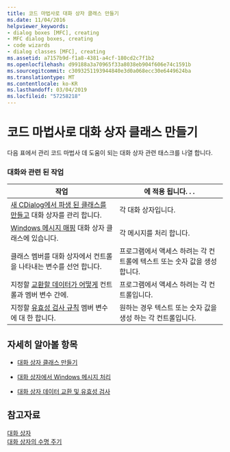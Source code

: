 ```yaml
---
title: 코드 마법사로 대화 상자 클래스 만들기
ms.date: 11/04/2016
helpviewer_keywords:
- dialog boxes [MFC], creating
- MFC dialog boxes, creating
- code wizards
- dialog classes [MFC], creating
ms.assetid: a7157b9d-f1a8-4381-a4cf-180cd2c7f1b2
ms.openlocfilehash: d99188a3a70965f33a8038eb904f606e74c1591b
ms.sourcegitcommit: c3093251193944840e3d0a068ecc30e6449624ba
ms.translationtype: MT
ms.contentlocale: ko-KR
ms.lasthandoff: 03/04/2019
ms.locfileid: "57258218"
---
```

# <a name="creating-a-dialog-class-with-code-wizards"></a>코드 마법사로 대화 상자 클래스 만들기

다음 표에서 관리 코드 마법사 데 도움이 되는 대화 상자 관련 태스크를 나열 합니다.

### <a name="dialog-related-tasks"></a>대화와 관련 된 작업

|작업|에 적용 됩니다. . .|
|----------|--------------------|
|[새 CDialog에서 파생 된 클래스를 만들고](../mfc/creating-your-dialog-class.md) 대화 상자를 관리 합니다.|각 대화 상자입니다.|
|[Windows 메시지 매핑](../mfc/handling-windows-messages-in-your-dialog-box.md) 대화 상자 클래스에 있습니다.|각 메시지를 처리 합니다.|
|클래스 멤버를 대화 상자에서 컨트롤을 나타내는 변수를 선언 합니다.|프로그램에서 액세스 하려는 각 컨트롤에 텍스트 또는 숫자 값을 생성 합니다.|
|지정할 [교환할 데이터가 어떻게](../mfc/dialog-data-exchange-and-validation.md) 컨트롤과 멤버 변수 간에.|프로그램에서 액세스 하려는 각 컨트롤입니다.|
|지정할 [유효성 검사 규칙](../mfc/dialog-data-exchange-and-validation.md) 멤버 변수에 대 한 합니다.|원하는 경우 텍스트 또는 숫자 값을 생성 하는 각 컨트롤입니다.|

## <a name="what-do-you-want-to-know-more-about"></a>자세히 알아볼 항목

- [대화 상자 클래스 만들기](../mfc/creating-your-dialog-class.md)

- [대화 상자에서 Windows 메시지 처리](../mfc/handling-windows-messages-in-your-dialog-box.md)

- [대화 상자 데이터 교환 및 유효성 검사](../mfc/dialog-data-exchange-and-validation.md)

## <a name="see-also"></a>참고자료

[대화 상자](../mfc/dialog-boxes.md)<br/>
[대화 상자의 수명 주기](../mfc/life-cycle-of-a-dialog-box.md)
